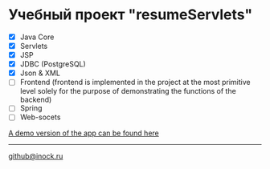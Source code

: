 # Учебный проект "resumeServlets"

- [x] Java Core
- [x] Servlets
- [x] JSP
- [x] JDBC (PostgreSQL)
- [x] Json & XML
- [ ] Frontend (frontend is implemented in the project at the most primitive level solely for the purpose of demonstrating the functions of the backend)
- [ ] Spring
- [ ] Web-socets

[A demo version of the app can be found here](https://apps.inock.ru/Resumes/)

***

github@inock.ru
